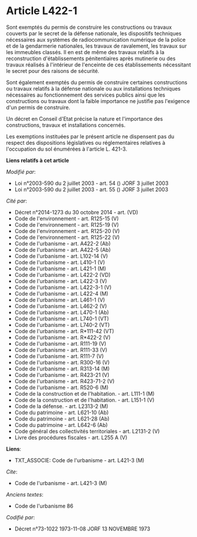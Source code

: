 # Article L422-1

Sont exemptés du permis de construire les constructions ou travaux couverts par le secret de la défense nationale, les
dispositifs techniques nécessaires aux systèmes de radiocommunication numérique de la police et de la gendarmerie nationales,
les travaux de ravalement, les travaux sur les immeubles classés. Il en est de même des travaux relatifs à la reconstruction
d'établissements pénitentiaires après mutinerie ou des travaux réalisés à l'intérieur de l'enceinte de ces établissements
nécessitant le secret pour des raisons de sécurité.

Sont également exemptés du permis de construire certaines constructions ou travaux relatifs à la défense nationale ou aux
installations techniques nécessaires au fonctionnement des services publics ainsi que les constructions ou travaux dont la
faible importance ne justifie pas l'exigence d'un permis de construire.

Un décret en Conseil d'Etat précise la nature et l'importance des constructions, travaux et installations concernés.

Les exemptions instituées par le présent article ne dispensent pas du respect des dispositions législatives ou réglementaires
relatives à l'occupation du sol énumérées à l'article L. 421-3.

**Liens relatifs à cet article**

_Modifié par_:

  - Loi n°2003-590 du 2 juillet 2003 - art. 54 () JORF 3 juillet 2003
  - Loi n°2003-590 du 2 juillet 2003 - art. 55 () JORF 3 juillet 2003

_Cité par_:

  - Décret n°2014-1273 du 30 octobre 2014 - art. (VD)
  - Code de l'environnement - art. R125-15 (V)
  - Code de l'environnement - art. R125-19 (V)
  - Code de l'environnement - art. R125-20 (V)
  - Code de l'environnement - art. R125-22 (V)
  - Code de l'urbanisme - art. A422-2 (Ab)
  - Code de l'urbanisme - art. A422-5 (Ab)
  - Code de l'urbanisme - art. L102-14 (V)
  - Code de l'urbanisme - art. L410-1 (V)
  - Code de l'urbanisme - art. L421-1 (M)
  - Code de l'urbanisme - art. L422-2 (VD)
  - Code de l'urbanisme - art. L422-3 (V)
  - Code de l'urbanisme - art. L422-3-1 (V)
  - Code de l'urbanisme - art. L422-4 (M)
  - Code de l'urbanisme - art. L461-1 (V)
  - Code de l'urbanisme - art. L462-2 (V)
  - Code de l'urbanisme - art. L470-1 (Ab)
  - Code de l'urbanisme - art. L740-1 (VT)
  - Code de l'urbanisme - art. L740-2 (VT)
  - Code de l'urbanisme - art. R*111-42 (VT)
  - Code de l'urbanisme - art. R*422-2 (V)
  - Code de l'urbanisme - art. R111-19 (V)
  - Code de l'urbanisme - art. R111-33 (V)
  - Code de l'urbanisme - art. R111-7 (V)
  - Code de l'urbanisme - art. R300-16 (V)
  - Code de l'urbanisme - art. R313-14 (M)
  - Code de l'urbanisme - art. R423-21 (V)
  - Code de l'urbanisme - art. R423-71-2 (V)
  - Code de l'urbanisme - art. R520-6 (M)
  - Code de la construction et de l'habitation. - art. L111-1 (M)
  - Code de la construction et de l'habitation. - art. L151-1 (V)
  - Code de la défense. - art. L2313-2 (M)
  - Code du patrimoine - art. L621-10 (Ab)
  - Code du patrimoine - art. L621-28 (Ab)
  - Code du patrimoine - art. L642-6 (Ab)
  - Code général des collectivités territoriales - art. L2131-2 (V)
  - Livre des procédures fiscales - art. L255 A (V)

**Liens**:

  - TXT_ASSOCIE: Code de l'urbanisme - art. L421-3 (M)

_Cite_:

  - Code de l'urbanisme - art. L421-3 (M)

_Anciens textes_:

  - Code de l'urbanisme 86

_Codifié par_:

  - Décret n°73-1022 1973-11-08 JORF 13 NOVEMBRE 1973
